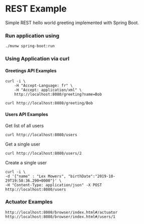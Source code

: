 # REST Example

Simple REST hello world greeting implemented with Spring Boot.


### Run application using

```
./mvnw spring-boot:run
```

### Using Application via curl 

#### __Greetings__ API Examples

```
curl -i \
    -H "Accept-Language: fr" \
    -H "Accept: application/xml" \
    http://localhost:8080/greeting?name=Bob
``` 

```
curl http://localhost:8080/greeting/Bob
``` 

#### __Users__ API Examples

Get list of all users
```
curl http://localhost:8080/users
```

Get a single user
```
curl http://localhost:8080/users/2
```

Create a single user
```
curl -i \
-d '{"name" : "Lex Mowers", "birthDate":"2019-10-29T19:58:36.290+0000"}' \
-H "Content-Type: application/json" -X POST http://localhost:8080/users
```

### Actuator Examples

```
http://localhost:8080/browser/index.html#/actuator
http://localhost:8080/browser/index.html#/users/1
```